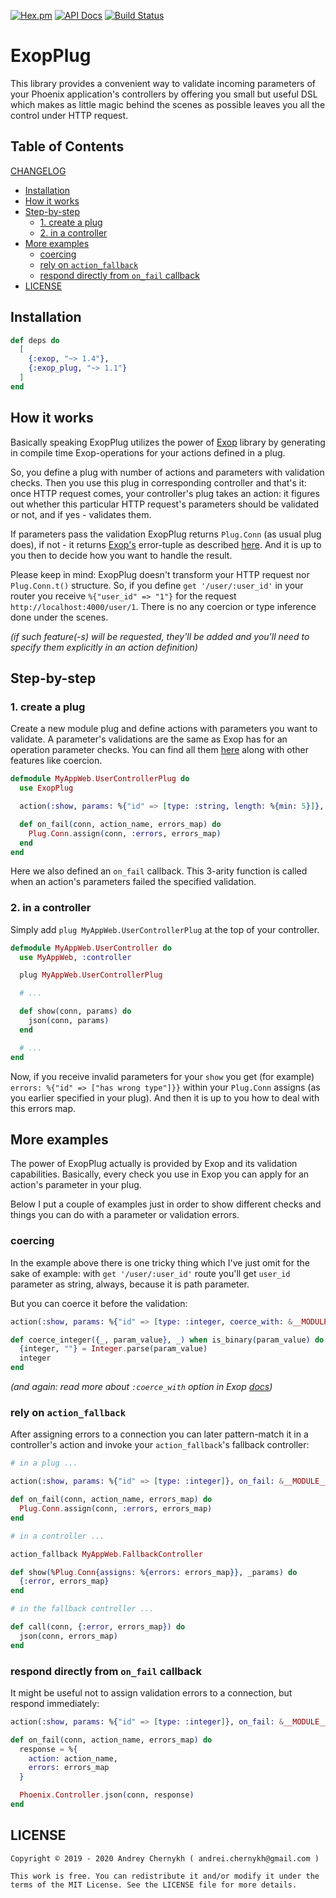 [![Hex.pm](https://img.shields.io/hexpm/v/exop_plug.svg)](https://hex.pm/packages/exop_plug) [![API Docs](https://img.shields.io/badge/api-docs-yellow.svg?style=flat)](http://hexdocs.pm/exop_plug/) [![Build Status](https://travis-ci.org/madeinussr/exop_plug.svg?branch=master)](https://travis-ci.org/madeinussr/exop_plug)

# ExopPlug

This library provides a convenient way to validate incoming parameters
of your Phoenix application's controllers by offering you small but useful DSL
which makes as little magic behind the scenes as possible leaves you all the control
under HTTP request.

## Table of Contents

[CHANGELOG](https://github.com/madeinussr/exop_plug/blob/master/CHANGELOG.md)

- [Installation](#installation)
- [How it works](#how-it-works)
- [Step-by-step](#step-by-step)
  - [1. create a plug](#1-create-a-plug)
  - [2. in a controller](#2-in-a-controller)
- [More examples](#more-examples)
  - [coercing](#coercing)
  - [rely on `action_fallback`](#rely-on-action_fallback)
  - [respond directly from `on_fail` callback](#respond-directly-from-on_fail-callback)
- [LICENSE](#license)

## Installation

```elixir
def deps do
  [
    {:exop, "~> 1.4"},
    {:exop_plug, "~> 1.1"}
  ]
end
```

## How it works

Basically speaking ExopPlug utilizes the power of [Exop](https://github.com/madeinussr/exop) library
by generating in compile time Exop-operations for your actions defined in a plug.

So, you define a plug with number of actions and parameters with validation checks.
Then you use this plug in corresponding controller and that's it: once HTTP request comes,
your controller's plug takes an action: it figures out whether this particular HTTP request's
parameters should be validated or not, and if yes - validates them.

If parameters pass the validation ExopPlug returns `Plug.Conn` (as usual plug does),
if not - it returns [Exop's](https://github.com/madeinussr/exop) error-tuple as described
[here](https://github.com/madeinussr/exop#operation-results). And it is up to you then to decide
how you want to handle the result.

Please keep in mind: ExopPlug doesn't transform your HTTP request nor `Plug.Conn.t()` structure.
So, if you define `get '/user/:user_id'` in your router you receive `%{"user_id" => "1"}` for
the request `http://localhost:4000/user/1`. There is no any coercion or type inference done
under the scenes.

_(if such feature(-s) will be requested, they'll be added and you'll need to specify them
explicitly in an action definition)_

## Step-by-step

### 1. create a plug

Create a new module plug and define actions with parameters you want to validate.
A parameter's validations are the same as Exop has for an operation parameter checks.
You can find all them [here](https://github.com/madeinussr/exop#parameter-checks)
along with other features like coercion.

```elixir
defmodule MyAppWeb.UserControllerPlug do
  use ExopPlug

  action(:show, params: %{"id" => [type: :string, length: %{min: 5}]}, on_fail: &__MODULE__.on_fail/3)

  def on_fail(conn, action_name, errors_map) do
    Plug.Conn.assign(conn, :errors, errors_map)
  end
end
```

Here we also defined an `on_fail` callback. This 3-arity function is called when an action's parameters
failed the specified validation.

### 2. in a controller

Simply add `plug MyAppWeb.UserControllerPlug` at the top of your controller.

```elixir
defmodule MyAppWeb.UserController do
  use MyAppWeb, :controller

  plug MyAppWeb.UserControllerPlug

  # ...

  def show(conn, params) do
    json(conn, params)
  end

  # ...
end
```

Now, if you receive invalid parameters for your `show` you get (for example)
`errors: %{"id" => ["has wrong type"]}}` within your `Plug.Conn` assigns
(as you earlier specified in your plug). And then it is up to you how to deal with this errors map.

## More examples

The power of ExopPlug actually is provided by Exop and its validation capabilities.
Basically, every check you use in Exop you can apply for an action's parameter in your plug.

Below I put a couple of examples just in order to show different checks and things you can do with
a parameter or validation errors.


### coercing

In the example above there is one tricky thing which I've just omit for the sake of example:
with `get '/user/:user_id'` route you'll get `user_id` parameter as string, always, because it is
path parameter.

But you can coerce it before the validation:

```elixir
action(:show, params: %{"id" => [type: :integer, coerce_with: &__MODULE__.coerce_integer/2]})

def coerce_integer({_, param_value}, _) when is_binary(param_value) do
  {integer, ""} = Integer.parse(param_value)
  integer
end
```

_(and again: read more about `:coerce_with` option in Exop [docs](https://github.com/madeinussr/exop))_

### rely on `action_fallback`

After assigning errors to a connection you can later pattern-match it in a controller's action
and invoke your `action_fallback`'s fallback controller:

```elixir
# in a plug ...

action(:show, params: %{"id" => [type: :integer]}, on_fail: &__MODULE__.on_fail/3)

def on_fail(conn, action_name, errors_map) do
  Plug.Conn.assign(conn, :errors, errors_map)
end

# in a controller ...

action_fallback MyAppWeb.FallbackController

def show(%Plug.Conn{assigns: %{errors: errors_map}}, _params) do
  {:error, errors_map}
end

# in the fallback controller ...

def call(conn, {:error, errors_map}) do
  json(conn, errors_map)
end
```

### respond directly from `on_fail` callback

It might be useful not to assign validation errors to a connection, but respond immediately:

```elixir
action(:show, params: %{"id" => [type: :integer]}, on_fail: &__MODULE__.on_fail/3)

def on_fail(conn, action_name, errors_map) do
  response = %{
    action: action_name,
    errors: errors_map
  }

  Phoenix.Controller.json(conn, response)
end
```

## LICENSE

    Copyright © 2019 - 2020 Andrey Chernykh ( andrei.chernykh@gmail.com )

    This work is free. You can redistribute it and/or modify it under the
    terms of the MIT License. See the LICENSE file for more details.
